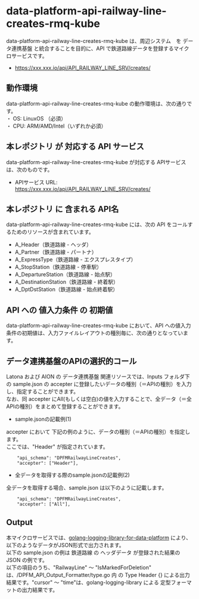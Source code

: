 # data-platform-api-railway-line-creates-rmq-kube
data-platform-api-railway-line-creates-rmq-kube は、周辺システム　を データ連携基盤 と統合することを目的に、API で鉄道路線データを登録するマイクロサービスです。

* https://xxx.xxx.io/api/API_RAILWAY_LINE_SRV/creates/

## 動作環境
data-platform-api-railway-line-creates-rmq-kube の動作環境は、次の通りです。  
・ OS: LinuxOS （必須）  
・ CPU: ARM/AMD/Intel（いずれか必須）  

## 本レポジトリ が 対応する API サービス
data-platform-api-railway-line-creates-rmq-kube が対応する APIサービス は、次のものです。

* APIサービス URL: https://xxx.xxx.io/api/API_RAILWAY_LINE_SRV/creates/

## 本レポジトリ に 含まれる API名
data-platform-api-railway-line-creates-rmq-kube には、次の API をコールするためのリソースが含まれています。  

* A_Header（鉄道路線 - ヘッダ）
* A_Partner（鉄道路線 - パートナ）
* A_ExpressType（鉄道路線 - エクスプレスタイプ）
* A_StopStation（鉄道路線 - 停車駅）
* A_DepartureStation（鉄道路線 - 始点駅）
* A_DestinationStation（鉄道路線 - 終着駅）
* A_DptDstStation（鉄道路線 - 始点終着駅）

## API への 値入力条件 の 初期値
data-platform-api-railway-line-creates-rmq-kube において、API への値入力条件の初期値は、入力ファイルレイアウトの種別毎に、次の通りとなっています。  

## データ連携基盤のAPIの選択的コール
Latona および AION の データ連携基盤 関連リソースでは、Inputs フォルダ下の sample.json の accepter に登録したいデータの種別（＝APIの種別）を入力し、指定することができます。  
なお、同 accepter にAll(もしくは空白)の値を入力することで、全データ（＝全APIの種別）をまとめて登録することができます。  

* sample.jsonの記載例(1)  

accepter において 下記の例のように、データの種別（＝APIの種別）を指定します。  
ここでは、"Header" が指定されています。    
  
```
	"api_schema": "DPFMRailwayLineCreates",
	"accepter": ["Header"],
```
  
* 全データを取得する際のsample.jsonの記載例(2)  

全データを取得する場合、sample.json は以下のように記載します。  

```
	"api_schema": "DPFMRailwayLineCreates",
	"accepter": ["All"],
```

## Output  
本マイクロサービスでは、[golang-logging-library-for-data-platform](https://github.com/latonaio/golang-logging-library-for-data-platform) により、以下のようなデータがJSON形式で出力されます。  
以下の sample.json の例は 鉄道路線 の ヘッダデータ が登録された結果の JSON の例です。  
以下の項目のうち、"RailwayLine" ～ "IsMarkedForDeletion" は、/DPFM_API_Output_Formatter/type.go 内 の Type Header {} による出力結果です。"cursor" ～ "time"は、golang-logging-library による 定型フォーマットの出力結果です。  

```
```
